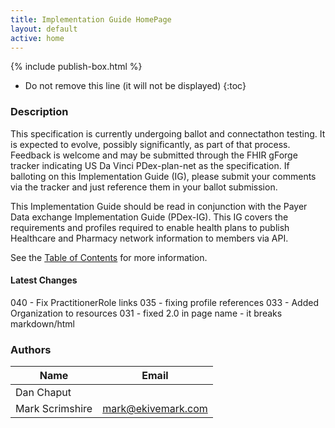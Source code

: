 ```yaml
---
title: Implementation Guide HomePage
layout: default
active: home
---
```


{% include publish-box.html %}

<!-- { :.no_toc } -->

<!-- TOC  the css styling for this is \pages\assets\css\project.css under 'markdown-toc'-->

* Do not remove this line (it will not be displayed)
{:toc}

<!-- end TOC -->

### Description

This specification is currently undergoing ballot and connectathon testing. It is expected to evolve, possibly significantly, as part of that process.
Feedback is welcome and may be submitted through the FHIR gForge tracker indicating US Da Vinci PDex-plan-net as the specification. If balloting on this Implementation Guide (IG), please submit your comments via the tracker and just reference them in your ballot submission.

This Implementation Guide should be read in conjunction with the Payer Data exchange Implementation Guide (PDex-IG).
This IG covers the requirements and profiles required to enable health plans to publish Healthcare and Pharmacy network information to members via API.

See the [Table of Contents](toc.html) for more information.

#### Latest Changes
040 - Fix PractitionerRole links
035 - fixing profile references
033 - Added Organization to resources
031 - fixed 2.0 in page name - it breaks markdown/html

### Authors

<table>
<thead>
<tr>
<th>Name</th>
<th>Email</th>
</tr>
</thead>
<tbody>
<tr>
<td>Dan Chaput</td>
<td></td>
</tr>
<tr>
<td>Mark Scrimshire</td>
<td><a href="mailto:mark@ekivemark.com">mark@ekivemark.com</a></td>
</tr>
</tbody>
</table>


